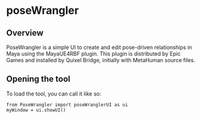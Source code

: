 poseWrangler
============

Overview
---------------
PoseWrangler is a simple UI to create and edit pose-driven relationships in Maya using the MayaUE4RBF plugin. This plugin is distributed by Epic Games and installed by Quixel Bridge, initially with MetaHuman source files.

Opening the tool
---------------
To load the tool, you can call it like so:
```
from PoseWrangler import poseWranglerUI as ui
myWindow = ui.showUI()
```
